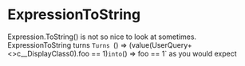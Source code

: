 # ExpressionToString
Expression.ToString() is not so nice to look at sometimes. ExpressionToString turns `Turns `() => (value(UserQuery+&lt;>c__DisplayClass0).foo == 1)` into `() => foo == 1` as you would expect
